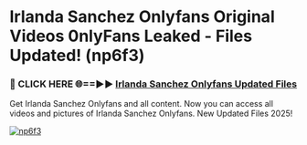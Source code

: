 # Irlanda Sanchez Onlyfans Original Videos 0nlyFans Leaked - Files Updated! (np6f3)

<h3>🔴 CLICK HERE 🌐==►► <a href="https://tinyurl.com/2jnfzry5" rel="nofollow">Irlanda Sanchez Onlyfans Updated Files</a></h3>

Get Irlanda Sanchez Onlyfans and all content. Now you can access all videos and pictures of Irlanda Sanchez Onlyfans. New Updated Files 2025!

[![np6f3](https://i.imgur.com/GyGTBgg.gif)](https://tinyurl.com/2jnfzry5)
